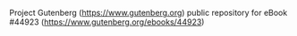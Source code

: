 Project Gutenberg (https://www.gutenberg.org) public repository for eBook #44923 (https://www.gutenberg.org/ebooks/44923)
